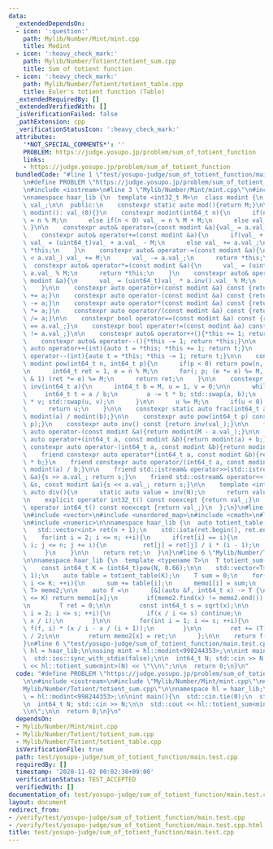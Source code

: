 ```yaml
---
data:
  _extendedDependsOn:
  - icon: ':question:'
    path: Mylib/Number/Mint/mint.cpp
    title: Modint
  - icon: ':heavy_check_mark:'
    path: Mylib/Number/Totient/totient_sum.cpp
    title: Sum of totient function
  - icon: ':heavy_check_mark:'
    path: Mylib/Number/Totient/totient_table.cpp
    title: Euler's totient function (Table)
  _extendedRequiredBy: []
  _extendedVerifiedWith: []
  _isVerificationFailed: false
  _pathExtension: cpp
  _verificationStatusIcon: ':heavy_check_mark:'
  attributes:
    '*NOT_SPECIAL_COMMENTS*': ''
    PROBLEM: https://judge.yosupo.jp/problem/sum_of_totient_function
    links:
    - https://judge.yosupo.jp/problem/sum_of_totient_function
  bundledCode: "#line 1 \"test/yosupo-judge/sum_of_totient_function/main.test.cpp\"\
    \n#define PROBLEM \"https://judge.yosupo.jp/problem/sum_of_totient_function\"\n\
    \n#include <iostream>\n#line 3 \"Mylib/Number/Mint/mint.cpp\"\n#include <utility>\n\
    \nnamespace haar_lib {\n  template <int32_t M>\n  class modint {\n    uint32_t\
    \ val_;\n\n  public:\n    constexpr static auto mod(){return M;}\n\n    constexpr\
    \ modint(): val_(0){}\n    constexpr modint(int64_t n){\n      if(n >= M) val_\
    \ = n % M;\n      else if(n < 0) val_ = n % M + M;\n      else val_ = n;\n   \
    \ }\n\n    constexpr auto& operator=(const modint &a){val_ = a.val_; return *this;}\n\
    \    constexpr auto& operator+=(const modint &a){\n      if(val_ + a.val_ >= M)\
    \ val_ = (uint64_t)val_ + a.val_ - M;\n      else val_ += a.val_;\n      return\
    \ *this;\n    }\n    constexpr auto& operator-=(const modint &a){\n      if(val_\
    \ < a.val_) val_ += M;\n      val_ -= a.val_;\n      return *this;\n    }\n  \
    \  constexpr auto& operator*=(const modint &a){\n      val_ = (uint64_t)val_ *\
    \ a.val_ % M;\n      return *this;\n    }\n    constexpr auto& operator/=(const\
    \ modint &a){\n      val_ = (uint64_t)val_ * a.inv().val_ % M;\n      return *this;\n\
    \    }\n\n    constexpr auto operator+(const modint &a) const {return modint(*this)\
    \ += a;}\n    constexpr auto operator-(const modint &a) const {return modint(*this)\
    \ -= a;}\n    constexpr auto operator*(const modint &a) const {return modint(*this)\
    \ *= a;}\n    constexpr auto operator/(const modint &a) const {return modint(*this)\
    \ /= a;}\n\n    constexpr bool operator==(const modint &a) const {return val_\
    \ == a.val_;}\n    constexpr bool operator!=(const modint &a) const {return val_\
    \ != a.val_;}\n\n    constexpr auto& operator++(){*this += 1; return *this;}\n\
    \    constexpr auto& operator--(){*this -= 1; return *this;}\n\n    constexpr\
    \ auto operator++(int){auto t = *this; *this += 1; return t;}\n    constexpr auto\
    \ operator--(int){auto t = *this; *this -= 1; return t;}\n\n    constexpr static\
    \ modint pow(int64_t n, int64_t p){\n      if(p < 0) return pow(n, -p).inv();\n\
    \n      int64_t ret = 1, e = n % M;\n      for(; p; (e *= e) %= M, p >>= 1) if(p\
    \ & 1) (ret *= e) %= M;\n      return ret;\n    }\n\n    constexpr static modint\
    \ inv(int64_t a){\n      int64_t b = M, u = 1, v = 0;\n\n      while(b){\n   \
    \     int64_t t = a / b;\n        a -= t * b; std::swap(a, b);\n        u -= t\
    \ * v; std::swap(u, v);\n      }\n\n      u %= M;\n      if(u < 0) u += M;\n\n\
    \      return u;\n    }\n\n    constexpr static auto frac(int64_t a, int64_t b){return\
    \ modint(a) / modint(b);}\n\n    constexpr auto pow(int64_t p) const {return pow(val_,\
    \ p);}\n    constexpr auto inv() const {return inv(val_);}\n\n    friend constexpr\
    \ auto operator-(const modint &a){return modint(M - a.val_);}\n\n    friend constexpr\
    \ auto operator+(int64_t a, const modint &b){return modint(a) + b;}\n    friend\
    \ constexpr auto operator-(int64_t a, const modint &b){return modint(a) - b;}\n\
    \    friend constexpr auto operator*(int64_t a, const modint &b){return modint(a)\
    \ * b;}\n    friend constexpr auto operator/(int64_t a, const modint &b){return\
    \ modint(a) / b;}\n\n    friend std::istream& operator>>(std::istream &s, modint\
    \ &a){s >> a.val_; return s;}\n    friend std::ostream& operator<<(std::ostream\
    \ &s, const modint &a){s << a.val_; return s;}\n\n    template <int N>\n    static\
    \ auto div(){\n      static auto value = inv(N);\n      return value;\n    }\n\
    \n    explicit operator int32_t() const noexcept {return val_;}\n    explicit\
    \ operator int64_t() const noexcept {return val_;}\n  };\n}\n#line 2 \"Mylib/Number/Totient/totient_sum.cpp\"\
    \n#include <vector>\n#include <unordered_map>\n#include <cmath>\n#line 3 \"Mylib/Number/Totient/totient_table.cpp\"\
    \n#include <numeric>\n\nnamespace haar_lib {\n  auto totient_table(int n){\n \
    \   std::vector<int> ret(n + 1);\n    std::iota(ret.begin(), ret.end(), 0);\n\n\
    \    for(int i = 2; i <= n; ++i){\n      if(ret[i] == i){\n        for(int j =\
    \ i; j <= n; j += i){\n          ret[j] = ret[j] / i * (i - 1);\n        }\n \
    \     }\n    }\n\n    return ret;\n  }\n}\n#line 6 \"Mylib/Number/Totient/totient_sum.cpp\"\
    \n\nnamespace haar_lib {\n  template <typename T>\n  T totient_sum(int64_t N){\n\
    \    const int64_t K = (int64_t)pow(N, 0.66);\n\n    std::vector<T> memo1(K +\
    \ 1);\n    auto table = totient_table(K);\n    T sum = 0;\n    for(int i = 1;\
    \ i <= K; ++i){\n      sum += table[i];\n      memo1[i] = sum;\n    }\n\n    std::unordered_map<int64_t,\
    \ T> memo2;\n\n    auto f =\n      [&](auto &f, int64_t x) -> T {\n        if(x\
    \ <= K) return memo1[x];\n        if(memo2.find(x) != memo2.end()) return memo2[x];\n\
    \n        T ret = 0;\n\n        const int64_t s = sqrt(x);\n\n        for(int\
    \ i = 2; i <= s; ++i){\n          if(x / i <= s) continue;\n          ret -= f(f,\
    \ x / i);\n        }\n\n        for(int i = 1; i <= s; ++i){\n          ret -=\
    \ f(f, i) * (x / i - x / (i + 1));\n        }\n\n        ret += (T)x * (x + 1)\
    \ / 2;\n\n        return memo2[x] = ret;\n      };\n\n    return f(f, N);\n  }\n\
    }\n#line 6 \"test/yosupo-judge/sum_of_totient_function/main.test.cpp\"\n\nnamespace\
    \ hl = haar_lib;\n\nusing mint = hl::modint<998244353>;\n\nint main(){\n  std::cin.tie(0);\n\
    \  std::ios::sync_with_stdio(false);\n\n  int64_t N; std::cin >> N;\n\n  std::cout\
    \ << hl::totient_sum<mint>(N) << \"\\n\";\n\n  return 0;\n}\n"
  code: "#define PROBLEM \"https://judge.yosupo.jp/problem/sum_of_totient_function\"\
    \n\n#include <iostream>\n#include \"Mylib/Number/Mint/mint.cpp\"\n#include \"\
    Mylib/Number/Totient/totient_sum.cpp\"\n\nnamespace hl = haar_lib;\n\nusing mint\
    \ = hl::modint<998244353>;\n\nint main(){\n  std::cin.tie(0);\n  std::ios::sync_with_stdio(false);\n\
    \n  int64_t N; std::cin >> N;\n\n  std::cout << hl::totient_sum<mint>(N) << \"\
    \\n\";\n\n  return 0;\n}\n"
  dependsOn:
  - Mylib/Number/Mint/mint.cpp
  - Mylib/Number/Totient/totient_sum.cpp
  - Mylib/Number/Totient/totient_table.cpp
  isVerificationFile: true
  path: test/yosupo-judge/sum_of_totient_function/main.test.cpp
  requiredBy: []
  timestamp: '2020-11-02 00:02:30+09:00'
  verificationStatus: TEST_ACCEPTED
  verifiedWith: []
documentation_of: test/yosupo-judge/sum_of_totient_function/main.test.cpp
layout: document
redirect_from:
- /verify/test/yosupo-judge/sum_of_totient_function/main.test.cpp
- /verify/test/yosupo-judge/sum_of_totient_function/main.test.cpp.html
title: test/yosupo-judge/sum_of_totient_function/main.test.cpp
---
```

